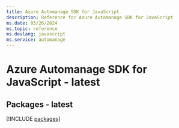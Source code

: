 ```yaml
---
title: Azure Automanage SDK for JavaScript
description: Reference for Azure Automanage SDK for JavaScript
ms.date: 03/26/2024
ms.topic: reference
ms.devlang: javascript
ms.service: automanage
---
```

# Azure Automanage SDK for JavaScript - latest
## Packages - latest
[!INCLUDE [packages](automanage-index.md)]